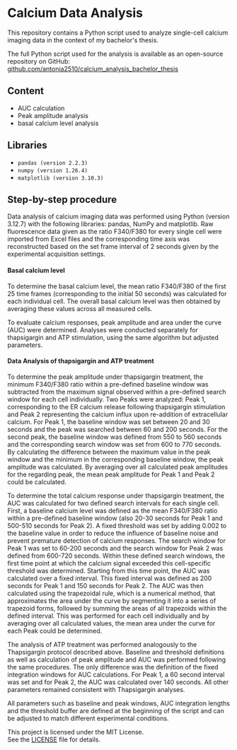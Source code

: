 # Calcium Data Analysis 

This repository contains a Python script used to analyze single-cell calcium imaging data in the context of my bachelor's thesis.

The full Python script used for the analysis is available as an open-source repository on GitHub: [github.com/antonia2510/calcium_analysis_bachelor_thesis](https://github.com/antonia2510/calcium_analysis_bachelor_thesis)

## Content
- AUC calculation 
- Peak amplitude analysis
- basal calcium level analysis 


## Libraries 
- `pandas (version 2.2.3)`     
- `numpy (version 1.26.4)`      
- `matplotlib (version 3.10.3)` 

## Step-by-step procedure
Data analysis of calcium imaging data was performed using Python (version 3.12.7) with the following libraries: pandas, NumPy and matplotlib. Raw fluorescence data given as the ratio F340/F380 for every single cell were imported from Excel files and the corresponding time axis was reconstructed based on the set frame interval of 2 seconds given by the experimental acquisition settings. 


#### Basal calcium level

To determine the basal calcium level, the mean ratio F340/F380 of the first 25 time frames (corresponding to the initial 50 seconds) was calculated for each individual cell. The overall basal calcium level was then obtained by averaging these values across all measured cells. 

To evaluate calcium responses, peak amplitude and area under the curve (AUC) were determined. 
Analyses were conducted separately for thapsigargin and ATP stimulation, using the same algorithm but adjusted parameters. 

#### Data Analysis of thapsigargin and ATP treatment 

To determine the peak amplitude under thapsigargin treatment, the minimum F340/F380 ratio within a pre-defined baseline window was subtracted from the maximum signal observed within a pre-defined search window for each cell individually. Two Peaks were analyzed: Peak 1, corresponding to the ER calcium release following thapsigargin stimulation and Peak 2 representing the calcium influx upon re-addition of extracellular calcium. For Peak 1, the baseline window was set between 20 and 30 seconds and the peak was searched between 60 and 200 seconds. For the second peak, the baseline window was defined from 550 to 560 seconds and the corresponding search window was set from 600 to 770 seconds. 
By calculating the difference between the maximum value in the peak window and the minimum in the corresponding baseline window, the peak amplitude was calculated. By averaging over all calculated peak amplitudes for the regarding peak, the mean peak amplitude for Peak 1 and Peak 2 could be calculated. 


To determine the total calcium response under thapsigargin treatment, the AUC was calculated for two defined search intervals for each single cell.  First, a baseline calcium level was defined as the mean F340/F380 ratio within a pre-defined baseline window (also 20-30 seconds for Peak 1 and 500-510 seconds for Peak 2). A fixed threshold was set by adding 0.002 to the baseline value in order to reduce the influence of baseline noise and prevent premature detection of calcium responses.
The search window for Peak 1 was set to 60-200 seconds and the search window for Peak 2 was defined from 600-720 seconds. Within these defined search windows, the first time point at which the calcium signal exceeded this cell-specific threshold was determined. Starting from this time point, the AUC was calculated over a fixed interval. This fixed interval was defined as 200 seconds for Peak 1 and 150 seconds for Peak 2. The AUC was then calculated using the trapezoidal rule, which is a numerical method, that approximates the area under the curve by segmenting it into a series of trapezoid forms, followed by summing the areas of all trapezoids within the defined interval. This was performed for each cell individually and by averaging over all calculated values, the mean area under the curve for each Peak could be determined. 


The analysis of ATP treatment was performed analogously to the Thapsigargin protocol described above. Baseline and threshold definitions as well as calculation of peak amplitude and AUC was performed following the same procedures. The only difference was the definition of the fixed integration windows for AUC calculations. For Peak 1, a 60 second interval was set and for Peak 2, the AUC was calculated over 140 seconds. All other parameters remained consistent with Thapsigargin analyses. 





All parameters such as baseline and peak windows, AUC integration lengths and the threshold buffer are defined at the beginning of the script and can be adjusted to match different experimental conditions. 




This project is licensed under the MIT License.  
See the [LICENSE](LICENSE) file for details.
